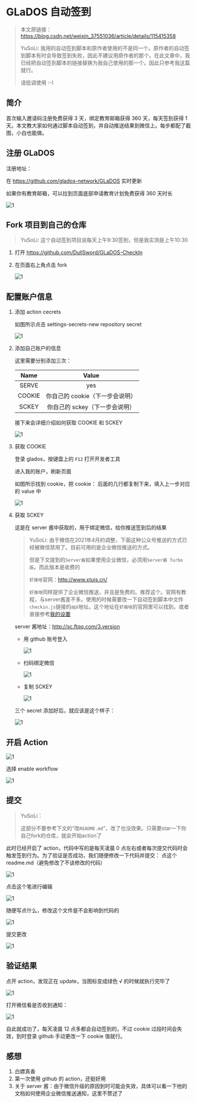 # GLaDOS 自动签到

> 本文原链接：https://blog.csdn.net/weixin_37551036/article/details/115415358
>
> YuSoLi: 我用的自动签到脚本和原作者使用的不是同一个。原作者的自动签到脚本有时会导致签到失败，因此不建议用原作者的那个。在此文章中，我已经把自动签到脚本的链接替换为我自己使用的那一个。因此只参考我这篇就行。
>
> 请低调使用 :-)

## 简介

首次输入邀请码注册免费获得 3 天，绑定教育邮箱获得 360 天，每天签到获得 1 天。本文教大家如何通过脚本自动签到，并自动推送结果到微信上。每步都配了截图，小白也能做。

## 注册 GLaDOS

注册地址：

在 https://github.com/glados-network/GLaDOS 实时更新

如果你有教育邮箱，可以拉到页面底部申请教育计划免费获得 360 天时长

![1](https://myheap.coding.net/p/public-picture-bed-01/d/public-picture-bed-01/git/raw/master/2021-04-10-21-10-42.png)

## Fork 项目到自己的仓库

> YuSoLi: 这个自动签到项目说每天上午9:30签到，但是我实测是上午10:30

1. 打开 https://github.com/DullSword/GLaDOS-CheckIn

2. 在页面右上角点击 fork

    ![1](https://myheap.coding.net/p/public-picture-bed-01/d/public-picture-bed-01/git/raw/master/2021-04-10-21-11-30.png)

## 配置账户信息

1. 添加 action cecrets

    如图所示点击 settings-secrets-new repository secret

    ![1](https://myheap.coding.net/p/public-picture-bed-01/d/public-picture-bed-01/git/raw/master/2021-04-10-21-11-55.png)

2. 添加自己账户的信息

    这里需要分别添加三次：

    |  Name  |              Value              |
    | :----: | :-----------------------------: |
    | SERVE  |               yes               |
    | COOKIE | 你自己的 cookie（下一步会说明） |
    | SCKEY  | 你自己的 sckey（下一步会说明）  |

    接下来会详细介绍如何获取 COOKIE 和 SCKEY

    ![1](https://myheap.coding.net/p/public-picture-bed-01/d/public-picture-bed-01/git/raw/master/2021-04-10-21-13-34.png)

3. 获取 COOKIE

    登录 glados，按键盘上的 `F12` 打开开发者工具

    进入我的账户，刷新页面

    如图所示找到 cookie，把 cookie： 后面的几行都复制下来，填入上一步对应的 value 中

    ![1](https://myheap.coding.net/p/public-picture-bed-01/d/public-picture-bed-01/git/raw/master/2021-04-10-21-14-12.png)

4. 获取 SCKEY

    这是在 server 酱中获取的，用于绑定微信，给你推送签到后的结果

    > YuSoLi: 由于微信在2021年4月的调整，下面这种公众号推送的方式已经被微信禁用了。目前可用的是企业微信推送的方式。
    >
    > 但是下文提到的`Server酱`如果使用企业微信，必须用`Server酱 Turbo版`。而此版本是收费的
    >
    > `虾推啥`官网：http://www.xtuis.cn/
    >
    > `虾推啥`同样提供了企业微信推送，并且是免费的。推荐这个。官网有教程，与server酱差不多。使用的时候需要改一下自动签到脚本中文件`checkin.js`链接的api地址。这个地址在`虾推啥`的官网里可以找到，或者直接参考[我的设置](https://github.com/ysl2/GLaDOS-CheckIn)
    >

    server 酱地址：http://sc.ftqq.com/3.version

    - 用 github 账号登入

        ![1](https://myheap.coding.net/p/public-picture-bed-01/d/public-picture-bed-01/git/raw/master/2021-04-10-21-15-35.png)

    - 扫码绑定微信

        ![1](https://myheap.coding.net/p/public-picture-bed-01/d/public-picture-bed-01/git/raw/master/2021-04-10-21-15-48.png)

    - 复制 SCKEY

        ![1](https://myheap.coding.net/p/public-picture-bed-01/d/public-picture-bed-01/git/raw/master/2021-04-10-21-16-06.png)

    三个 secret 添加好后，就应该是这个样子：

    ![1](https://myheap.coding.net/p/public-picture-bed-01/d/public-picture-bed-01/git/raw/master/2021-04-10-21-16-24.png)

## 开启 Action

![1](https://myheap.coding.net/p/public-picture-bed-01/d/public-picture-bed-01/git/raw/master/2021-04-10-21-16-41.png)

选择 enable workflow

![1](https://myheap.coding.net/p/public-picture-bed-01/d/public-picture-bed-01/git/raw/master/2021-04-10-21-16-51.png)

## 提交

> YuSoLi：
>
> 这部分不要参考下文的“改`README.md`”，改了也没效果。只需要star一下你自己fork的仓库，就会开始action了
>

此时已经开启了 action，代码中写的是每天凌晨 0 点左右或者每次提交代码时会触发签到行为。为了验证是否成功，我们随便修改一下代码并提交：
点这个 readme.md（避免修改了不该修改的代码）

![1](https://myheap.coding.net/p/public-picture-bed-01/d/public-picture-bed-01/git/raw/master/2021-04-10-21-17-05.png)

点击这个笔进行编辑

![1](https://myheap.coding.net/p/public-picture-bed-01/d/public-picture-bed-01/git/raw/master/2021-04-10-21-17-15.png)

随便写点什么，修改这个文件是不会影响到代码的

![1](https://myheap.coding.net/p/public-picture-bed-01/d/public-picture-bed-01/git/raw/master/2021-04-10-21-17-25.png)

提交更改

![1](https://myheap.coding.net/p/public-picture-bed-01/d/public-picture-bed-01/git/raw/master/2021-04-10-21-17-38.png)

## 验证结果

点开 action，发现正在 update，当图标变成绿色 √ 的时候就执行完毕了

![1](https://myheap.coding.net/p/public-picture-bed-01/d/public-picture-bed-01/git/raw/master/2021-04-10-21-17-56.png)

打开微信看是否收到通知：

![1](https://myheap.coding.net/p/public-picture-bed-01/d/public-picture-bed-01/git/raw/master/2021-04-10-21-18-07.png)

自此就成功了，每天凌晨 12 点多都会自动签到的，不过 cookie 过段时间会失效，到时登录 github 手动更改一下 cookie 值就行。

## 感想

1. 白嫖真香
2. 第一次使用 github 的 action，还挺好用
3. 关于 server 酱：由于微信升级的原因到时可能会失效，具体可以看一下他的文档如何使用企业微信推送通知，这里不赘述了
